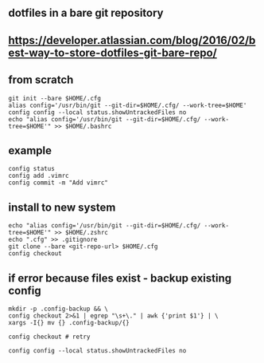 ## dotfiles in a bare git repository
## https://developer.atlassian.com/blog/2016/02/best-way-to-store-dotfiles-git-bare-repo/

## from scratch
    git init --bare $HOME/.cfg
    alias config='/usr/bin/git --git-dir=$HOME/.cfg/ --work-tree=$HOME'
    config config --local status.showUntrackedFiles no
    echo "alias config='/usr/bin/git --git-dir=$HOME/.cfg/ --work-tree=$HOME'" >> $HOME/.bashrc

## example
    config status
    config add .vimrc
    config commit -m "Add vimrc"

## install to new system
    echo "alias config='/usr/bin/git --git-dir=$HOME/.cfg/ --work-tree=$HOME'" >> $HOME/.zshrc
    echo ".cfg" >> .gitignore
    git clone --bare <git-repo-url> $HOME/.cfg
    config checkout

## if error because files exist - backup existing config
    mkdir -p .config-backup && \
    config checkout 2>&1 | egrep "\s+\." | awk {'print $1'} | \
    xargs -I{} mv {} .config-backup/{}
    
    config checkout # retry
    
    config config --local status.showUntrackedFiles no

